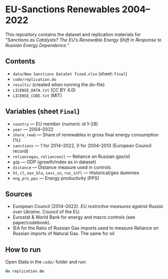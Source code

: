 # EU-Sanctions Renewables 2004–2022

This repository contains the dataset and replication materials for  
*“Sanctions as Catalysts? The EU’s Renewable Energy Shift in Response to Russian Energy Dependence.”*

## Contents
- `data/New Sanctions DataSet fixed.xlsx` (sheet: `Final`)
- `code/replication.do`
- `results/` (created when running the do-file)
- `LICENSE_DATA.txt` (CC BY 4.0)
- `LICENSE_CODE.txt` (MIT)

## Variables (sheet `Final`)
- `country` — EU member (numeric id 1–28)
- `year` — 2004–2022
- `share_rewb` — Share of renewables in gross final energy consumption (%)
- `sanctions` — 1 for 2014–2022, 0 for 2004–2013 (European Council record)
- `reliancegas`, `relianceoil` — Reliance on Russian gas/oil
- `gdp` — GDP (growth/index as in dataset)
- `distance` — Distance measure used in controls
- `ht`, `cl`, `eas_blo`, `sovi_un`, `rus_infl` — Historical/geo dummies
- `eng_pro_pps` — Energy productivity (PPS)

## Sources
- European Council (2014–2022). *EU restrictive measures against Russia over Ukraine.* Council of the EU.
- Eurostat & World Bank for energy and macro controls (see paper/codebook).
- IEA for the Ratio of Russian Gas imports used to measure Reliance on Russian imports of Natural Gas. The same for oil 

## How to run
Open Stata in the `code/` folder and run:
```stata
do replication.do
